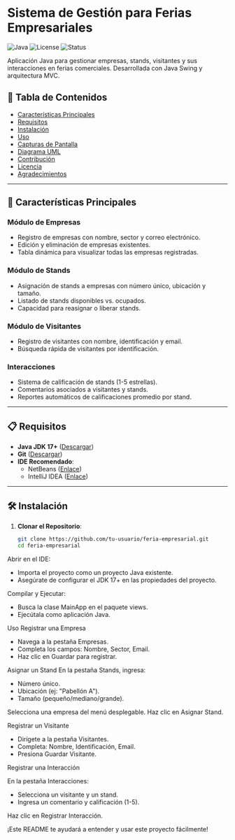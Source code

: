 # Sistema de Gestión para Ferias Empresariales

![Java](https://img.shields.io/badge/Java-17%2B-orange?logo=java)
![License](https://img.shields.io/badge/License-MIT-blue)
![Status](https://img.shields.io/badge/Status-Stable-brightgreen)

Aplicación Java para gestionar empresas, stands, visitantes y sus interacciones en ferias comerciales. Desarrollada con Java Swing y arquitectura MVC.

## 📌 Tabla de Contenidos
- [Características Principales](#-características-principales)
- [Requisitos](#-requisitos)
- [Instalación](#-instalación)
- [Uso](#-uso)
- [Capturas de Pantalla](#-capturas-de-pantalla)
- [Diagrama UML](#-diagrama-uml)
- [Contribución](#-contribución)
- [Licencia](#-licencia)
- [Agradecimientos](#-agradecimientos)

---

## 🚀 Características Principales

### **Módulo de Empresas**
- Registro de empresas con nombre, sector y correo electrónico.
- Edición y eliminación de empresas existentes.
- Tabla dinámica para visualizar todas las empresas registradas.

### **Módulo de Stands**
- Asignación de stands a empresas con número único, ubicación y tamaño.
- Listado de stands disponibles vs. ocupados.
- Capacidad para reasignar o liberar stands.

### **Módulo de Visitantes**
- Registro de visitantes con nombre, identificación y email.
- Búsqueda rápida de visitantes por identificación.

### **Interacciones**
- Sistema de calificación de stands (1-5 estrellas).
- Comentarios asociados a visitantes y stands.
- Reportes automáticos de calificaciones promedio por stand.

---

## 📋 Requisitos
- **Java JDK 17+** ([Descargar](https://www.oracle.com/java/technologies/downloads/))
- **Git** ([Descargar](https://git-scm.com/))
- **IDE Recomendado**: 
  - NetBeans ([Enlace](https://netbeans.apache.org/))
  - IntelliJ IDEA ([Enlace](https://www.jetbrains.com/idea/))

---

## 🛠️ Instalación

1. **Clonar el Repositorio**:
   ```bash
   git clone https://github.com/tu-usuario/feria-empresarial.git
   cd feria-empresarial

 Abrir en el IDE:

- Importa el proyecto como un proyecto Java existente.
- Asegúrate de configurar el JDK 17+ en las propiedades del proyecto.

Compilar y Ejecutar:

- Busca la clase MainApp en el paquete views.
- Ejecútala como aplicación Java.


 
Uso
Registrar una Empresa

- Navega a la pestaña Empresas.
- Completa los campos: Nombre, Sector, Email.
- Haz clic en Guardar para registrar.

Asignar un Stand
En la pestaña Stands, ingresa:

- Número único.
- Ubicación (ej: "Pabellón A").
- Tamaño (pequeño/mediano/grande).

Selecciona una empresa del menú desplegable.
Haz clic en Asignar Stand.


Registrar un Visitante

- Dirígete a la pestaña Visitantes.
- Completa: Nombre, Identificación, Email.
- Presiona Guardar Visitante.


Registrar una Interacción

En la pestaña Interacciones:
- Selecciona un visitante y un stand.
- Ingresa un comentario y calificación (1-5).

Haz clic en Registrar Interacción.

¡Este README te ayudará a entender y usar este proyecto fácilmente!
